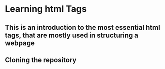 # Learning html Tags
## This is an introduction to the most essential html tags, that are mostly used in structuring a webpage
## Cloning the repository



